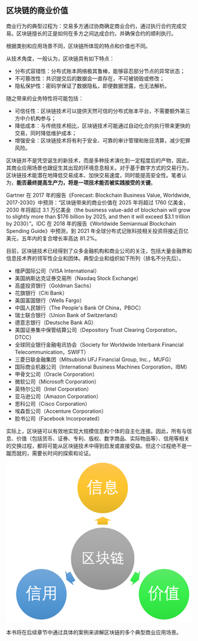 ## 区块链的商业价值

商业行为的典型过程为：交易多方通过协商确定商业合约，通过执行合约完成交易。区块链擅长的正是如何在多方之间达成合约，并确保合约的顺利执行。

根据类别和应用场景不同，区块链所体现的特点和价值也不同。

从技术角度，一般认为，区块链具有如下特点：

* 分布式容错性：分布式账本网络极其鲁棒，能够容忍部分节点的异常状态；
* 不可篡改性：共识提交后的数据会一直存在，不可被销毁或修改；
* 隐私保护性：密码学保证了数据隐私，即便数据泄露，也无法解析。

随之带来的业务特性将可能包括：

* 可信任性：区块链技术可以提供天然可信的分布式账本平台，不需要额外第三方中介机构参与； 
* 降低成本：与传统技术相比，区块链技术可能通过自动化合约执行带来更快的交易，同时降低维护成本；
* 增强安全：区块链技术将有利于安全、可靠的审计管理和账目清算，减少犯罪风险。

区块链并不是凭空诞生的新技术，而是多种技术演化到一定程度后的产物，因此，其商业应用场景也跟促生其出现的环境息息相关。对于基于数字方式的交易行为，区块链技术能潜在地降低交易成本、加快交易速度，同时能提高安全性。笔者认为，**能否最终提高生产力，将是一项技术能否被实践接受的关键**。

Gartner 在 2017 年的报告《Forecast: Blockchain Business Value, Worldwide, 2017-2030》中预测：“区块链带来的商业价值在 2025 年将超过 1760 亿美金，2030 年将超过 3.1 万亿美金（the business value-add of blockchain will grow to slightly more than $176 billion by 2025, and then it will exceed $3.1 trillion by 2030）”。IDC 在 2018 年的报告《Worldwide Semiannual Blockchain Spending Guide》中预测，到 2021 年全球分布式记账科技相关投资将接近百亿美元，五年内的复合增长率高达 81.2%。

目前，区块链技术已经得到了众多金融机构和商业公司的关注，包括大量金融界和信息技术界的领军性企业和团体。典型企业和组织如下所列（排名不分先后）。

* 维萨国际公司（VISA International）
* 美国纳斯达克证券交易所（Nasdaq Stock Exchange）
* 高盛投资银行（Goldman Sachs）
* 花旗银行（Citi Bank）
* 美国富国银行（Wells Fargo）
* 中国人民银行（The People's Bank Of China，PBOC）
* 瑞士联合银行（Union Bank of Switzerland）
* 德意志银行（Deutsche Bank AG）
* 美国证券集中保管结算公司（Depository Trust Clearing Corporation，DTCC）
* 全球同业银行金融电讯协会（Society for Worldwide Interbank Financial Telecommunication，SWIFT）
* 三菱日联金融集团（Mitsubishi UFJ Financial Group, Inc.，MUFG）
* 国际商业机器公司（International Business Machines Corporation，IBM）
* 甲骨文公司（Oracle Corporation）
* 微软公司（Microsoft Corporation）
* 英特尔公司（Intel Corporation）
* 亚马逊公司（Amazon Corporation）
* 思科公司（Cisco Corporation）
* 埃森哲公司（Accenture Corporation）
* 脸书公司（Facebook Incorporated）

实际上，区块链可以有效地实现大规模信息和个体的自主化连接。因此，所有与信息、价值（包括货币、证券、专利、版权、数字商品、实际物品等）、信用等相关的交换过程，都将可能从区块链技术中得到启发或直接受益。但这个过程绝不是一蹴而就的，需要长时间的探索和论证。

![区块链影响的交换过程](_images/application_circle.png)

本书将在后续章节中通过具体的案例来讲解区块链的多个典型商业应用场景。
